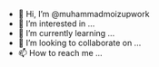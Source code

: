 - 👋 Hi, I’m @muhammadmoizupwork
- 👀 I’m interested in ...
- 🌱 I’m currently learning ...
- 💞️ I’m looking to collaborate on ...
- 📫 How to reach me ...

<!---
muhammadmoizupwork/muhammadmoizupwork is a ✨ special ✨ repository because its `README.md` (this file) appears on your GitHub profile.
You can click the Preview link to take a look at your changes.
--->
